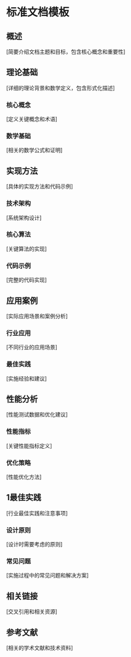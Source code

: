 # 标准文档模板

## 概述

[简要介绍文档主题和目标，包含核心概念和重要性]

## 理论基础

[详细的理论背景和数学定义，包含形式化描述]

### 核心概念

[定义关键概念和术语]

### 数学基础

[相关的数学公式和证明]

## 实现方法

[具体的实现方法和代码示例]

### 技术架构

[系统架构设计]

### 核心算法

[关键算法的实现]

### 代码示例

[完整的代码实现]

## 应用案例

[实际应用场景和案例分析]

### 行业应用

[不同行业的应用场景]

### 最佳实践

[实施经验和建议]

## 性能分析

[性能测试数据和优化建议]

### 性能指标

[关键性能指标定义]

### 优化策略

[性能优化方法]

## 1最佳实践

[行业最佳实践和注意事项]

### 设计原则

[设计时需要考虑的原则]

### 常见问题

[实施过程中的常见问题和解决方案]

## 相关链接

[交叉引用和相关资源]

## 参考文献

[相关的学术文献和技术资料]
